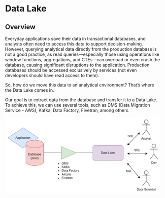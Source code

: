 # Data Lake

## Overview

Everyday applications save their data in transactional databases, and analysts often need to access this data to support decision-making. However, querying analytical data directly from the production database is not a good practice, as read queries—especially those using operations like window functions, aggregations, and CTEs—can overload or even crash the database, causing significant disruptions to the application. Production databases should be accessed exclusively by services (not even developers should have read access to them).

So, how do we move this data to an analytical environment? That’s where the Data Lake comes in.

Our goal is to extract data from the database and transfer it to a Data Lake. To achieve this, we can use several tools, such as DMS (Data Migration Service - AWS), Kafka, Data Factory, Fivetran, among others.

<img src="./images/db_to_datalake.png" alt="Data migration">



